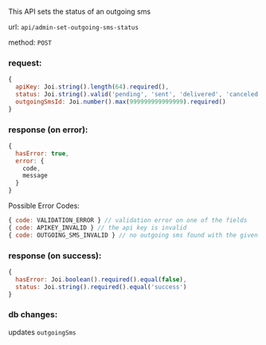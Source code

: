 This API sets the status of an outgoing sms

url: `api/admin-set-outgoing-sms-status`

method: `POST`

### request: 
```js
{
  apiKey: Joi.string().length(64).required(),
  status: Joi.string().valid('pending', 'sent', 'delivered', 'canceled').required(),
  outgoingSmsId: Joi.number().max(999999999999999).required()
}
```

### response (on error):
```js
{
  hasError: true,
  error: {
    code,
    message
  }
}
```

Possible Error Codes:
```js
{ code: VALIDATION_ERROR } // validation error on one of the fields
{ code: APIKEY_INVALID } // the api key is invalid
{ code: OUTGOING_SMS_INVALID } // no outgoing sms found with the given ID
```

### response (on success):
```js
{
  hasError: Joi.boolean().required().equal(false),
  status: Joi.string().required().equal('success')
}
```

### db changes:
updates `outgoingSms`